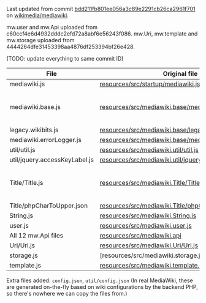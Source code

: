 
Last updated from commit [bdd211fb801ee056a3c89e2291cb26ca2961f701](https://github.com/wikimedia/mediawiki/tree/bdd211fb801ee056a3c89e2291cb26ca2961f701) on [wikimedia/mediawiki](https://github.com/wikimedia/mediawiki).

mw.user and mw.Api uploaded from c60ccf4e6d4932dddc2efd72a8abf6e56243f086. mw.Uri, mw.template and mw.storage uploaded from 4444264dfe31453398aa4876df253394bf26e428.

(TODO: update everything to same commit ID)

| File         | Original file | Patches  | 
|--------------|---------------|----------|
| mediawiki.js |  [resources/src/startup/mediawiki.js] | None |
| mediawiki.base.js | [resources/src/mediawiki.base/mediawiki.base.js] | Removed the last few lines: `while ( queue[ 0 ] ) { window.RLQ.push( queue.shift() ); }` 
| legacy.wikibits.js | [resources/src/mediawiki.base/legacy.wikibits.js] | None
| mediawiki.errorLogger.js | [resources/src/mediawiki.base/mediawiki.errorLogger.js] | None
| util/util.js | [resources/src/mediawiki.util/util.js] | None |
| util/jquery.accessKeyLabel.js | [resources/src/mediawiki.util/jquery.accessKeyLabel.js] | None |
| Title/Title.js| [resources/src/mediawiki.Title/Title.js] | Changed import `require( 'mediawiki.String' )` to `require( '../String' )` |
| Title/phpCharToUpper.json | [resources/src/mediawiki.Title/phpCharToUpper.json] | None |
| String.js | [resources/src/mediawiki.String.js]  | None |
| user.js | [resources/src/mediawiki.user.js] | None
| All 12 mw.Api files | [resources/src/mediawiki.api] | None 
| Uri/Uri.js | [resources/src/mediawiki.Uri/Uri.js] | None 
| storage.js | [resources/src/mediawiki.storage.js] | None
| template.js | [resources/src/mediawiki.template.js] | None

Extra files added: `config.json`, `util/config.json` (In real MediaWiki, these are generated on-the-fly based on wiki configurations by the backend PHP, so there's nowhere we can copy the files from.)

[resources/src/startup/mediawiki.js]: https://github.com/wikimedia/mediawiki/blob/master/resources/src/startup/mediawiki.js
[resources/src/mediawiki.base/mediawiki.base.js]: https://github.com/wikimedia/mediawiki/blob/master/resources/src/mediawiki.base/mediawiki.base.js
[resources/src/mediawiki.base/legacy.wikibits.js]: https://github.com/wikimedia/mediawiki/blob/master/resources/src/mediawiki.base/legacy.wikibits.js
[resources/src/mediawiki.base/mediawiki.errorLogger.js]: https://github.com/wikimedia/mediawiki/blob/master/resources/src/mediawiki.base/mediawiki.errorLogger.js
[resources/src/mediawiki.util/util.js]: https://github.com/wikimedia/mediawiki/blob/master/resources/src/mediawiki.util/util.js
[resources/src/mediawiki.util/jquery.accessKeyLabel.js]: https://github.com/wikimedia/mediawiki/blob/master/resources/src/mediawiki.util/jquery.accessKeyLabel.js
[resources/src/mediawiki.Title/Title.js]: https://github.com/wikimedia/mediawiki/blob/master/resources/src/mediawiki.Title/Title.js
[resources/src/mediawiki.Title/phpCharToUpper.json]: https://github.com/wikimedia/mediawiki/blob/master/resources/src/mediawiki.Title/phpCharToUpper.json
[resources/src/mediawiki.String.js]: https://github.com/wikimedia/mediawiki/blob/master/resources/src/mediawiki.String.js
[resources/src/mediawiki.user.js]: https://github.com/wikimedia/mediawiki/tree/master/resources/src/mediawiki.user.js
[resources/src/mediawiki.api]: https://github.com/wikimedia/mediawiki/tree/master/resources/src/mediawiki.api
[resources/src/mediawiki.Uri/Uri.js]: https://github.com/wikimedia/mediawiki/blob/master/resources/src/mediawiki.Uri/Uri.js
[resources/src/mediawiki.template.js]: https://github.com/wikimedia/mediawiki/blob/master/resources/src/mediawiki.template.js